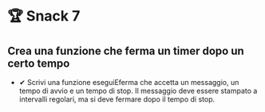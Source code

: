 
# 🏆 Snack 7
## Crea una funzione che ferma un timer dopo un certo tempo

+ ✔ Scrivi una funzione eseguiEferma che accetta un messaggio, un tempo di avvio e un tempo di stop. Il messaggio deve essere stampato a intervalli regolari, ma si deve fermare dopo il tempo di stop.

